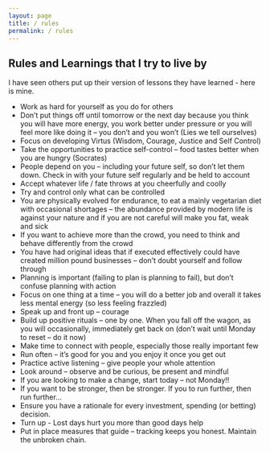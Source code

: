 ```yaml
---
layout: page
title: / rules
permalink: / rules
---
```


## Rules and Learnings that I try to live by
I have seen others put up their version of lessons they have learned - here is mine.

* Work as hard for yourself as you do for others
* Don’t put things off until tomorrow or the next day because you think you will have more energy, you work better under pressure or you will feel more like doing it – you don’t and you won’t (Lies we tell ourselves)
* Focus on developing Virtus (Wisdom, Courage, Justice and Self Control) 
* Take the opportunities to practice self-control – food tastes better when you are hungry (Socrates)
* People depend on you – including your future self, so don’t let them down. Check in with your future self regularly and be held to account
* Accept whatever life / fate throws at you cheerfully and coolly
* Try and control only what can be controlled
* You are physically evolved for endurance, to eat a mainly vegetarian diet with occasional shortages – the abundance provided by modern life is against your nature and if you are not careful will make you fat, weak and sick
* If you want to achieve more than the crowd, you need to think and behave differently from the crowd
* You have had original ideas that if executed effectively could have created million pound businesses – don’t doubt yourself and follow through
* Planning is important (failing to plan is planning to fail), but don’t confuse planning with action
* Focus on one thing at a time – you will do a better job and overall it takes less mental energy (so less feeling frazzled)
* Speak up and front up – courage
* Build up positive rituals – one by one. When you fall off the wagon, as you will occasionally, immediately get back on (don’t wait until Monday to reset – do it now)
* Make time to connect with people, especially those really important few
* Run often – it’s good for you and you enjoy it once you get out
* Practice active listening – give people your whole attention
* Look around – observe and be curious, be present and mindful
* If you are looking to make a change, start today – not Monday!! 
* If you want to be stronger, then be stronger. If you to run further, then run further…
* Ensure you have a rationale for every investment, spending (or betting) decision.
* Turn up - Lost days hurt you more than good days help
* Put in place measures that guide – tracking keeps you honest. Maintain the unbroken chain.